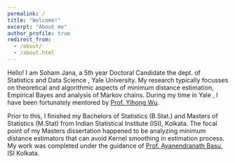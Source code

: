 ```yaml
---
permalink: /
title: "Welcome!"
excerpt: "About me"
author_profile: true
redirect_from: 
  - /about/
  - /about.html
---
```


Hello! I am Soham Jana, a 5th year Doctoral Candidate the dept. of Statistics and Data Science , Yale University. My research typically focusses on theoretical and algorithmic aspects of minimum distance estimation, Empirical Bayes and analysis of Markov chains. During my time in Yale , I have been fortunately mentored by [Prof. Yihong Wu](http://www.stat.yale.edu/~yw562/).

Prior to this, I finished my Bachelors of Statistics (B.Stat.) and Masters of Statistics (M.Stat) from Indian Statistical Institute (ISI), Kolkata. The focal point of my Masters dissertation happened to be analyzing minimum distance estimators that can avoid Kernel smoothing in estimation process. My work was completed under the guidance of [Prof. Ayanendranath Basu](https://www.isical.ac.in/~ayanbasu/), ISI Kolkata.

